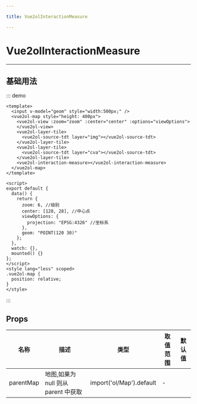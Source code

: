 ```yaml
---

title: Vue2olInteractionMeasure

---
```


# Vue2olInteractionMeasure

---

## 基础用法

::: demo

```vue
<template>
  <input v-model="geom" style="width:500px;" />
  <vue2ol-map style="height: 400px">
    <vue2ol-view :zoom="zoom" :center="center" :options="viewOptions">
    </vue2ol-view>
    <vue2ol-layer-tile>
      <vue2ol-source-tdt layer="img"></vue2ol-source-tdt>
    </vue2ol-layer-tile>
    <vue2ol-layer-tile>
      <vue2ol-source-tdt layer="cva"></vue2ol-source-tdt>
    </vue2ol-layer-tile>
    <vue2ol-interaction-measure></vue2ol-interaction-measure>
  </vue2ol-map>
</template>

<script>
export default {
  data() {
    return {
      zoom: 6, //级别
      center: [120, 28], //中心点
      viewOptions: {
        projection: "EPSG:4326" //坐标系
      },
      geom: "POINT(120 30)"
    };
  },
  watch: {},
  mounted() {}
};
</script>
<style lang="less" scoped>
.vue2ol-map {
  position: relative;
}
</style>
```

:::

## Props

| 名称      | 描述                                | 类型                     | 取值范围 | 默认值 |
| --------- | ----------------------------------- | ------------------------ | -------- | ------ |
| parentMap | 地图,如果为 null 则从 parent 中获取 | import('ol/Map').default | -        |        |
